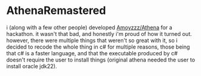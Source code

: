 # AthenaRemastered
i (along with a few other people) developed [Amoyzzz/Athena](github.com/amoyzzz/athena) for a hackathon. it wasn't that bad, and honestly i'm proud of how it turned out. however, there were multiple things that weren't so great with it, so i decided to recode the whole thing in c# for multiple reasons, those being that c# is a faster language, and that the executable produced by c# doesn't require the user to install things (original athena needed the user to install oracle jdk22).